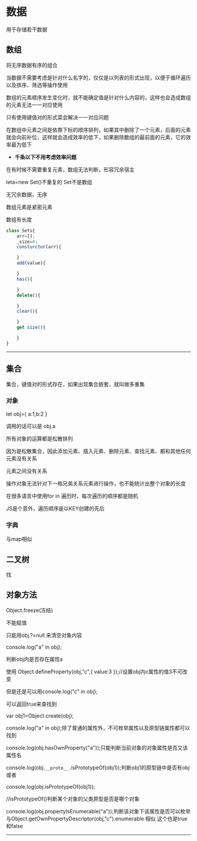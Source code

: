 # 数据

用于存储若干数据

## 数组

将无序数据有序的组合

当数据不需要考虑是针对什么名字的，仅仅是以列表的形式出现，以便于循环遍历以及排序、筛选等操作使用

数组的元素顺序发生变化时，就不能确定值是针对什么内容的，这样也会造成数组的元素无法一一对应使用

只有使用键值对的形式菜会解决一一对应问题

在数组中元素之间是依靠下标的顺序排列，如果其中删除了一个元素，后面的元素就会向前补位，这样就会造成效率的低下，如果删除数组的最前面的元素，它的效率最为低下

- **千条以下不用考虑效率问题**

在有时候不需要重复元素，数组无法判断，形容冗余宿主

leta=new Set()不重复的 Set不是数组

无冗余数据，无序

数组元素是紧密元素

数组有长度

```js
class Sets{
    arr=[];
    _size=0;
    consturctor(arr){

    }
    add(value){

    }
    has(){

    }
    delete(){

    }
    clear(){

    }
    get size(){

    }
}
```

---

## 集合

集合，键值对的形式存在，如果出现集合嵌套，就叫做多重集

### 对象

let obj={
    a:1,b:2
}

调用的话可以是 obj.a

所有对象的运算都是松散排列

因为是松散集合，因此添加元素、插入元素、删除元素、查找元素、都和其他任何元素没有关系

元素之间没有关系

操作对象无法针对下一格兄弟关系元素进行操作，也不能统计出整个对象的长度

在很多语言中使用for in 遍历时，每次遍历的顺序都是随机

JS是个意外，遍历顺序是以KEY创建的先后

### 字典

与map相似

## 二叉树

找

## 对象方法

Object.freeze(冻结)

不能赋值

只能用obj.?=null 来清空对象内容

console.log("a" in obj);

判断obj内是否存在属性a

使用 Object.defineProperty(obj,"c",{
    value:3
});//设置obj内c属性的值3不可改变

但是还是可以用console.log("c" in obj);

可以返回true来查找到

var obj1=Object.create(obj);

console.log("a" in obj);除了普通的属性外，不可枚举属性以及原型链属性都可以找到

console.log(obj.hasOwnProperty("a"));只能判断当前对象的对象属性是否又该属性名

console.log(obj.`__proto__.`isPrototypeOf(obj1));判断obj1的原型链中是否有obj 或者

console.log(obj.isPrototypeOf(obj1));

//isPrototypeOf()判断某个对象的父类原型是否是哪个对象

console.log(obj.propertyIsEnumerable("a"));判断该对象下该属性是否可以枚举 与Object.getOwnPropertyDescriptor(obj,"c").enumerable 相似 这个也是true和false

---
